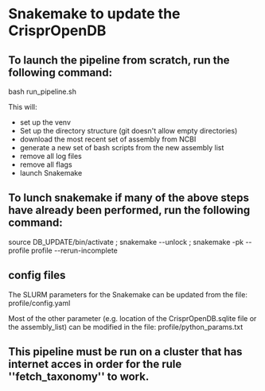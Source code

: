 # Snakemake to update the CrisprOpenDB

## To launch the pipeline from scratch, run the following command:
bash run_pipeline.sh

This will:
- set up the venv
-  Set up the directory structure (git doesn't allow empty directories)
- download the most recent set of assembly from NCBI
- generate a new set of bash scripts from the new assembly list
- remove all log files
- remove all flags
- launch Snakemake

## To lunch snakemake if many of the above steps have already been performed, run the following command:
source DB_UPDATE/bin/activate ; snakemake --unlock ; snakemake -pk --profile profile --rerun-incomplete

## config files
The SLURM parameters for the Snakemake can be updated from the file:
profile/config.yaml

Most of the other parameter (e.g. location of the CrisprOpenDB.sqlite file or the assembly_list) can be modified in the file:
profile/python_params.txt

## This pipeline must be run on a cluster that has internet acces in order for the rule ''fetch_taxonomy'' to work. 
